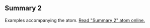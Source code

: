 ## Summary 2

Examples accompanying the atom.
[Read "Summary 2" atom online.](https://stepik.org/lesson/104340/step/1)
